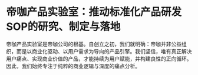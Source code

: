 # 帝咖产品实验室：推动标准化产品研发SOP的研究、制定与落地
帝咖产品实验室是帝咖公司的根基。自创立之初，我们就明确：帝咖并非公益组织，而是以商业化驱动、以用户需求为导向的产品引擎。我们坚信，唯有真正解决用户痛点、实现商业价值的产品，才能持续为用户赋能，并构建良性的正向循环。因此，我们始终专注于纯粹的商业逻辑与深度的痛点分析。
